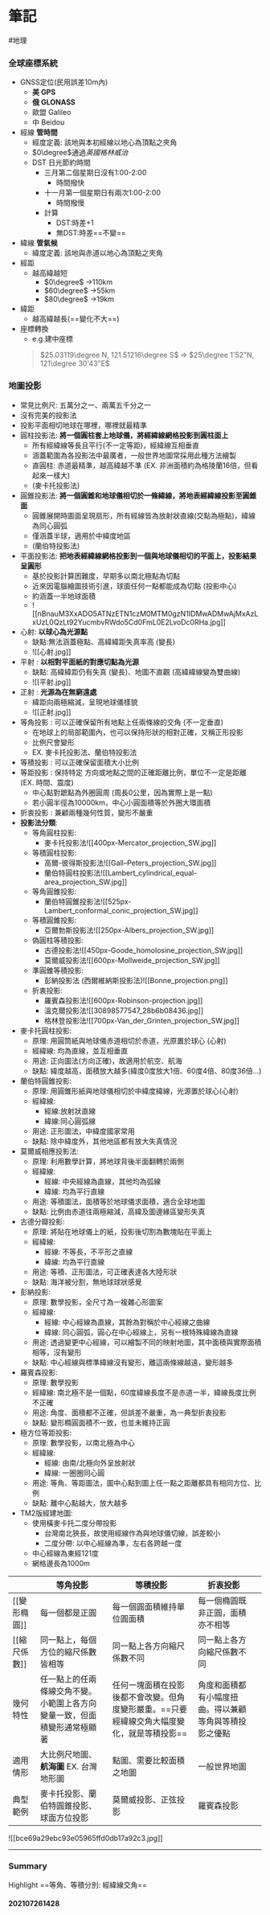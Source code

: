 # 筆記
#地理 

### 全球座標系統
- GNSS定位(民用誤差10m內)
	- **美 GPS**
	- **俄 GLONASS**
	- 歐盟 Galileo
	- 中 Beidou
- 經線 **管時間**
	- 經度定義: 該地與本初經線以地心為頂點之夾角
	- $0\degree$通過*英國格林威治*
	- DST 日光節約時間
		- 三月第二個星期日沒有1:00-2:00
			- 時間撥快
		- 十一月第一個星期日有兩次1:00-2:00
			- 時間撥慢
		- 計算
			- DST:時差+1
			- 無DST:時差==不變==
- 緯線 **管氣候**
	- 緯度定義: 該地與赤道以地心為頂點之夾角
- 經距
	- 越高緯越短
		- $0\degree$ ->110km
		- $60\degree$ ->55km
		- $80\degree$ ->19km
- 緯距
	- 越高緯越長(==變化不大==)
- 座標轉換
	- e.g.建中座標
	> $25.03119\degree N, 121.51216\degree S$ => $25\degree 1'52"N, 121\degree 30'43"E$

### 地圖投影
- 常見比例尺: 五萬分之一、兩萬五千分之一
- 沒有完美的投影法
- 投影平面相切地球在哪裡，哪裡就最精準
- 圓柱投影法: **將一個圓柱套上地球儀，將經緯線網格投影到圓柱面上**
	- 所有經緯線等長且平行(不一定等距)，經緯線互相垂直
	- 涵蓋範圍為各投影法中最廣者，一般世界地圖常採用此種方法繪製
	- 直圓柱: 赤道最精準，越高緯越不準 (EX. 非洲面積約為格陵蘭16倍，但看起來一樣大)
	-   (麥卡托投影法)
- 圓錐投影法: **將一個圓錐和地球儀相切於一條緯線，將地表經緯線投影至圓錐面**
	- 圓錐展開時圖面呈現扇形，所有經線皆為放射狀直線(交點為極點)，緯線為同心圓弧
	- 僅涵蓋半球，適用於中緯度地區
	- (蘭伯特投影法)
- 平面投影法: **把地表經緯線網格投影到一個與地球儀相切的平面上，投影結果呈圓形**
	- 基於投影計算困難度，早期多以南北極點為切點
	- 近來因電腦繪圖技術引進，球面任何一點都能成為切點 (投影中心)
	- 約涵蓋一半地球面積
	- ![[nBnauM3XxADO5ATNzETN1czM0MTM0gzN1IDMwADMwAjMxAzLxUzL0QzLt92YucmbvRWdo5Cd0FmL0E2LvoDc0RHa.jpg]]
- 心射: **以球心為光源點**
	- 缺點:無法涵蓋極點、高緯緯距失真率高 (變長)
	- ![[心射.jpg]]
- 平射 : **以相對平面紙的對應切點為光源**
	- 缺點: 高緯緯距仍有失真 (變長)、地圖不直觀 (高緯緯線變為雙曲線)
	- ![[平射.jpg]]
- 正射 : **光源為在無窮遠處**
	- 緯距向兩極縮減，呈現地球儀樣貌
	- ![[正射.jpg]]
- 等角投影 : 可以正確保留所有地點上任兩條線的交角 (不一定垂直)
	- 在地球上的局部範圍內，也可以保持形狀的相對正確，又稱正形投影
	- 比例尺會變形 
	- EX. 麥卡托投影法、蘭伯特投影法
- 等積投影 : 可以正確保留面積大小比例
- 等距投影 : 保持特定 方向或地點之間的正確距離比例，單位不一定是距離 (EX. 時間、震度)
	- 中心點對蹠點為外圈圓周 (周長0公里，因為實際上是一點)
	- 若小圓半徑為10000km，中心小圓面積等於外圈大環面積
- 折衷投影 : 兼顧兩種幾何性質，變形不嚴重
- **投影法分類**: 
	- 等角圓柱投影: 
		- 麥卡托投影法![[400px-Mercator_projection_SW.jpg]]
	- 等積圓柱投影:
		- 高爾-彼得斯投影法![[Gall–Peters_projection_SW.jpg]]
		- 蘭伯特圓柱投影法![[Lambert_cylindrical_equal-area_projection_SW.jpg]]
	- 等角圓錐投影: 
		- 蘭伯特圓錐投影法![[525px-Lambert_conformal_conic_projection_SW.jpg]]
	- 等積圓錐投影: 
		- 亞爾勃斯投影法![[250px-Albers_projection_SW.jpg]]
	- 偽圓柱等積投影: 
		- 古德投影法![[450px-Goode_homolosine_projection_SW.jpg]]
		- 莫爾威投影法![[600px-Mollweide_projection_SW.jpg]]
	- 準圓錐等積投影:
		-  彭納投影法 (西爾維納斯投影法)![[Bonne_projection.png]]
	- 折衷投影: 
		- 羅賓森投影法![[600px-Robinson-projection.jpg]]
		- 溫克爾投影法![[30898577547_28b6b08436.jpg]]
		- 格林登投影法![[700px-Van_der_Grinten_projection_SW.jpg]]
- 麥卡托圓柱投影: 
	- 原理: 用圓筒紙與地球儀赤道相切於赤道，光原置於球心 (心射)
	- 經緯線: 均為直線，並互相垂直
	- 用途: 正向圖法(方向正確)，故適用於航空、航海
	- 缺點: 緯度越高，面積放大越多(緯度0度放大1倍、60度4倍、80度36倍...)
- 蘭伯特圓錐投影:
	- 原理: 用圓錐形紙與地球儀相切於中緯度緯線，光源置於球心(心射)
	- 經緯線: 
		- 經線:放射狀直線
		- 緯線:同心圓弧線
	- 用途: 正形圖法，中緯度國家常用
	- 缺點: 除中緯度外，其他地區都有放大失真情況
- 莫爾威相應投影法:
	- 原理: 利用數學計算，將地球背後半面翻轉於兩側
	- 經緯線:
		- 經線: 中央經線為直線，其他均為弧線
		- 緯線: 均為平行直線
	- 用途: 等積圖法，面積等於地球儀求面積，適合全球地圖
	- 缺點: 比例由赤道往兩極縮減，高緯及圖邊緣區變形失真
- 古德分瓣投影:
	- 原理: 將貼在地球儀上的紙，投影後切割為數塊貼在平面上
	- 經緯線: 
		- 經線: 不等長，不平形之直線
		- 緯線: 均為平行直線
	- 用途: 等積、正形圖法，可正確表達各大陸形狀
	- 缺點: 海洋被分割，無地球球狀感覺
- 彭納投影:
	- 原理: 數學投影，全尺寸為一複雜心形圖案
	- 經緯線:
		- 經線: 中心經線為直線，其餘為對稱於中心經線之曲線
		- 緯線: 同心圓弧，圓心在中心經線上，另有一根特殊緯線為直線
	- 用途: 透過變更中心經線，可以繪製不同的映射地圖，其中面積與實際面積相等，沒有變形
	- 缺點: 中心經線與標準緯線沒有變形，離這兩條線越遠，變形越多
- 羅賓森投影:
	- 原理: 數學投影
	- 經緯線: 南北極不是一個點，60度緯線長度不是赤道一半，緯線長度比例不正確 
	- 用途: 角度、面積都不正確，但誤差不嚴重，為一典型折衷投影
	- 缺點: 變形橢圓面積不一致，也並未維持正圓
- 極方位等距投影:
	- 原理: 數學投影，以南北極為中心
	- 經緯線: 
		- 經線: 由南/北極向外呈放射狀
		- 緯線: 一圈圈同心圓
	- 用途: 等角、等距圖法，圖中心點到圖上任一點之距離都具有相同方位、比例
	- 缺點: 離中心點越大，放大越多
- TM2版經建地圖:
	- 使用橫麥卡托二度分帶投影 
		- 台灣南北狹長，故使用經線作為與地球儀切線，誤差較小
		- 二度分帶: 以中心經線為準，左右各跨越一度
	- 中心經線為東經121度
	- 網格邊長為1000m

	



|              | 等角投影                                                                 | 等積投影                                                                                   | 折衷投影                                               |            |
| ------------ | ------------------------------------------------------------------------ | ------------------------------------------------------------------------------------------ | ------------------------------------------------------ | ---------- |
| [[變形橢圓]] | 每一個都是正圓                                                           | 每一個圓面積維持單位圓面積                                                                 | 每一個橢圓既非正圓，面積亦不相等                       |            |
| [[縮尺係數]] | 同一點上，每個方位的縮尺係數皆相等                                       | 同一點上各方向縮尺係數不同                                                                 | 同一點上各方向縮尺係數不同                             |            |
| 幾何特性     | 任一點上的任兩條線交角不變。小範圍上各方向變量一致，但面積變形通常極顯著 | 任何一塊面積在投影後都不會改變。但角度變形嚴重。==只要經緯線交角大幅度變化，就是等積投影== | 角度和面積都有小幅度扭曲。得以兼顧等角與等積投影之優點 |            |
| 適用情形     | 大比例尺地圖、**航海圖** EX. 台灣地形圖                                              | 點圖、需要比較面積之地圖                                                                   | 一般世界地圖                                           |            |
| 典型範例     | 麥卡托投影、蘭伯特圓錐投影、球面方位投影                                 | 莫爾威投影、正弦投影                                                                       |                                            羅賓森投影             | |
![[bce69a29ebc93e05965ffd0db17a92c3.jpg]]



---
### Summary
Highlight     ==等角、等積分別: 經緯線交角==

#### 202107261428